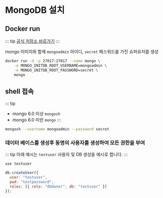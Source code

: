 # MongoDB 설치

## Docker run

::: tip
[공식 저장소 바로가기](https://hub.docker.com/_/mongo)
:::

mongo 이미지와 함께 `mongoadmin` 아이디, `secret` 패스워드를 가진 슈퍼유저를 생성

``` bash
docker run -d -p 27017:27017 --name mongo \
	-e MONGO_INITDB_ROOT_USERNAME=mongoadmin \
	-e MONGO_INITDB_ROOT_PASSWORD=secret \
	mongo
```

## shell 접속

::: tip
* mongo 6.0 이상 `mongosh`
* mongo 6.0 미만 `mongo`
:::

``` bash
mongosh --username mongoadmin --password secret
```

### 데이터 베이스를 생성후 동명의 사용자를 생성하여 모든 권한을 부여

::: tip
아래 예시는 `testuser` 사용자 및 DB 생성을 예시로 합니다.
:::

``` bash
use testuser
```

``` javascript
db.createUser({
  user: "testuser",
  pwd: "testpassword",
  roles: [{ role: "dbOwner", db: "testuser" }]
});
```